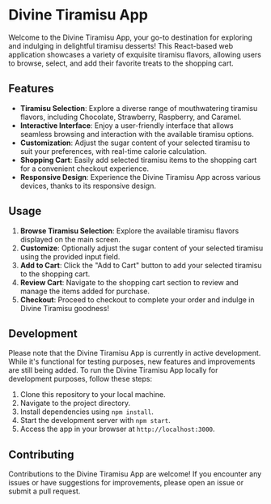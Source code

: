 # Divine Tiramisu App

Welcome to the Divine Tiramisu App, your go-to destination for exploring and indulging in delightful tiramisu desserts! This React-based web application showcases a variety of exquisite tiramisu flavors, allowing users to browse, select, and add their favorite treats to the shopping cart.

## Features

- **Tiramisu Selection**: Explore a diverse range of mouthwatering tiramisu flavors, including Chocolate, Strawberry, Raspberry, and Caramel.
- **Interactive Interface**: Enjoy a user-friendly interface that allows seamless browsing and interaction with the available tiramisu options.
- **Customization**: Adjust the sugar content of your selected tiramisu to suit your preferences, with real-time calorie calculation.
- **Shopping Cart**: Easily add selected tiramisu items to the shopping cart for a convenient checkout experience.
- **Responsive Design**: Experience the Divine Tiramisu App across various devices, thanks to its responsive design.

## Usage

1. **Browse Tiramisu Selection**: Explore the available tiramisu flavors displayed on the main screen.
2. **Customize**: Optionally adjust the sugar content of your selected tiramisu using the provided input field.
3. **Add to Cart**: Click the "Add to Cart" button to add your selected tiramisu to the shopping cart.
4. **Review Cart**: Navigate to the shopping cart section to review and manage the items added for purchase.
5. **Checkout**: Proceed to checkout to complete your order and indulge in Divine Tiramisu goodness!

## Development

Please note that the Divine Tiramisu App is currently in active development. While it's functional for testing purposes, new features and improvements are still being added. To run the Divine Tiramisu App locally for development purposes, follow these steps:

1. Clone this repository to your local machine.
2. Navigate to the project directory.
3. Install dependencies using `npm install`.
4. Start the development server with `npm start`.
5. Access the app in your browser at `http://localhost:3000`.

## Contributing

Contributions to the Divine Tiramisu App are welcome! If you encounter any issues or have suggestions for improvements, please open an issue or submit a pull request.
